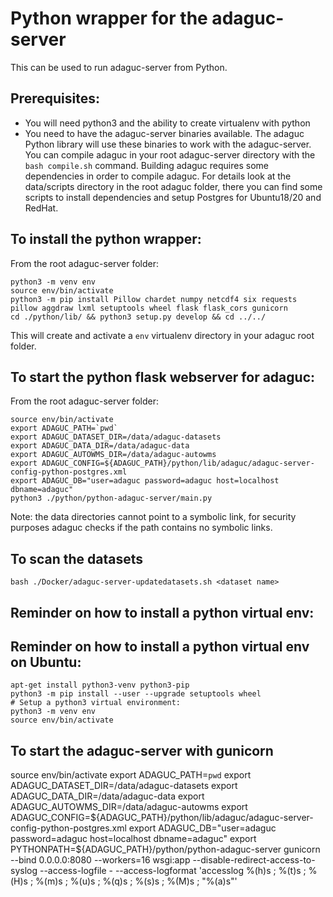 # Python wrapper for the adaguc-server

This can be used to run adaguc-server from Python.

## Prerequisites:

- You will need python3 and the ability to create virtualenv with python
- You need to have the adaguc-server binaries available. The adaguc Python library will use these binaries to work with the adaguc-server. You can compile adaguc in your root adaguc-server directory with the `bash compile.sh` command. Building adaguc requires some dependencies in order to compile adaguc. For details look at the data/scripts directory in the root adaguc folder, there you can find some scripts to install dependencies and setup Postgres for Ubuntu18/20 and RedHat.


## To install the python wrapper:

From the root adaguc-server folder:
```
python3 -m venv env
source env/bin/activate
python3 -m pip install Pillow chardet numpy netcdf4 six requests pillow aggdraw lxml setuptools wheel flask flask_cors gunicorn
cd ./python/lib/ && python3 setup.py develop && cd ../../
```
This will create and activate a `env` virtualenv directory in your adaguc root folder.
## To start the python flask webserver for adaguc:

From the root adaguc-server folder:
```
source env/bin/activate
export ADAGUC_PATH=`pwd`
export ADAGUC_DATASET_DIR=/data/adaguc-datasets
export ADAGUC_DATA_DIR=/data/adaguc-data
export ADAGUC_AUTOWMS_DIR=/data/adaguc-autowms
export ADAGUC_CONFIG=${ADAGUC_PATH}/python/lib/adaguc/adaguc-server-config-python-postgres.xml
export ADAGUC_DB="user=adaguc password=adaguc host=localhost dbname=adaguc"
python3 ./python/python-adaguc-server/main.py
```

Note: the data directories cannot point to a symbolic link, for security purposes adaguc checks if the path contains no symbolic links.

## To scan the datasets

`bash ./Docker/adaguc-server-updatedatasets.sh <dataset name>`

## Reminder on how to install a python virtual env:
## Reminder on how to install a python virtual env on Ubuntu:

```
apt-get install python3-venv python3-pip
python3 -m pip install --user --upgrade setuptools wheel
# Setup a python3 virtual environment:
python3 -m venv env
source env/bin/activate
```

## To start the adaguc-server with gunicorn

source env/bin/activate
export ADAGUC_PATH=`pwd`
export ADAGUC_DATASET_DIR=/data/adaguc-datasets
export ADAGUC_DATA_DIR=/data/adaguc-data
export ADAGUC_AUTOWMS_DIR=/data/adaguc-autowms
export ADAGUC_CONFIG=${ADAGUC_PATH}/python/lib/adaguc/adaguc-server-config-python-postgres.xml
export ADAGUC_DB="user=adaguc password=adaguc host=localhost dbname=adaguc"
export PYTHONPATH=${ADAGUC_PATH}/python/python-adaguc-server
gunicorn --bind 0.0.0.0:8080 --workers=16 wsgi:app --disable-redirect-access-to-syslog --access-logfile - --access-logformat 'accesslog %(h)s ; %(t)s ; %(H)s ; %(m)s ; %(u)s ; %(q)s ; %(s)s ; %(M)s ; "%(a)s"'